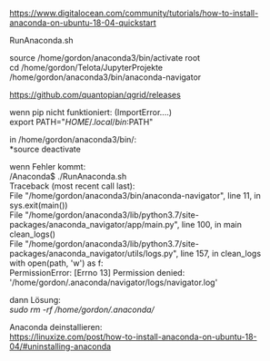 https://www.digitalocean.com/community/tutorials/how-to-install-anaconda-on-ubuntu-18-04-quickstart

RunAnaconda.sh  

source /home/gordon/anaconda3/bin/activate root  
cd /home/gordon/Telota/JupyterProjekte  
/home/gordon/anaconda3/bin/anaconda-navigator  

https://github.com/quantopian/qgrid/releases  

wenn pip nicht funktioniert: (ImportError....)    
export PATH="${HOME}/.local/bin:$PATH"    


in /home/gordon/anaconda3/bin/:   
*source deactivate   

wenn Fehler kommt:    
/Anaconda$ ./RunAnaconda.sh   
Traceback (most recent call last):    
  File "/home/gordon/anaconda3/bin/anaconda-navigator", line 11, in <module>    
    sys.exit(main())    
  File "/home/gordon/anaconda3/lib/python3.7/site-packages/anaconda_navigator/app/main.py", line 100, in main   
    clean_logs()    
  File "/home/gordon/anaconda3/lib/python3.7/site-packages/anaconda_navigator/utils/logs.py", line 157, in clean_logs   
    with open(path, 'w') as f:    
PermissionError: [Errno 13] Permission denied: '/home/gordon/.anaconda/navigator/logs/navigator.log'    

dann Lösung:    
*sudo rm -rf /home/gordon/.anaconda/*

Anaconda deinstallieren:    
https://linuxize.com/post/how-to-install-anaconda-on-ubuntu-18-04/#uninstalling-anaconda
